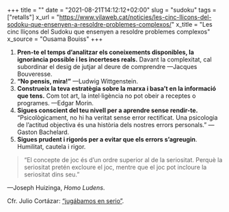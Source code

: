 +++
title = ""
date = "2021-08-21T14:12:12+02:00"
slug = "sudoku"
tags = ["retalls"]
x_url = "https://www.vilaweb.cat/noticies/les-cinc-llicons-del-sodoku-que-ensenyen-a-resoldre-problemes-complexos/"
x_title = "Les cinc lliçons del Sudoku que ensenyen a resoldre problemes complexos"
x_source = "Ousama Bouiss"
+++

1. **Pren-te el temps d’analitzar els coneixements disponibles, la ignorància possible i les incerteses reals.** Davant la complexitat, cal subordinar el desig de jutjar al deure de comprendre —Jacques Bouveresse.
2. **“No pensis, mira!”** —Ludwig Wittgenstein.
3. **Construeix la teva estratègia sobre la marxa i basa’t en la informació que tens.** Com tot art, la intel·ligència no pot obeir a receptes o programes. —Edgar Morin.
4. **Sigues conscient del teu nivell per a aprendre sense rendir-te.** “Psicològicament, no hi ha veritat sense error rectificat. Una psicologia de l’actitud objectiva és una història dels nostres errors personals.” —Gaston Bachelard.
5. **Sigues prudent i rigorós per a evitar que els errors s’agreugin**. Humilitat, cautela i rigor.

> “El concepte de joc és d’un ordre superior al de la seriositat. Perquè la seriositat pretén excloure el joc, mentre que el joc pot incloure la seriositat dins seu.”

—Joseph Huizinga, *Homo Ludens*.

Cfr. Julio Cortázar: [“jugábamos en serio”](/2014/03/14/julio-cortzar-jugbamos.html).